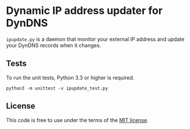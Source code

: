 # Dynamic IP address updater for DynDNS

`ipupdate.py` is a daemon that monitor your external IP address and update
your DynDNS records when it changes.

## Tests

To run the unit tests, Python 3.3 or higher is required.

```
python3 -m unittest -v ipupdate_test.py
```

## License

This code is free to use under the terms of the [MIT license](http://mturcotte.mit-license.org/).
